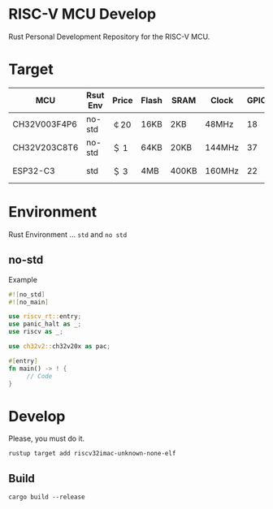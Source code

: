 # RISC-V MCU Develop
Rust Personal Development Repository for the RISC-V MCU.

# Target
| MCU           | Rsut Env | Price | Flash | SRAM | Clock  | GPIO | ADC        | UART | I2C | SPI |
| ------------- | ---------| ------|-------|------|--------|------|------------|------|-----|-----|
| CH32V003F4P6  | no-std   | ￠20  | 16KB  | 2KB  | 48MHz  | 18   | 10bit  8ch | 1ch  | 1ch | 1ch |
| CH32V203C8T6  | no-std   | ＄ 1  | 64KB  | 20KB | 144MHz | 37   | 12bit 20ch | 4ch  | 2ch | 2ch |
| ESP32-C3      | std      | ＄ 3  |  4MB  | 400KB| 160MHz | 22   | 12bit  6ch | 2ch  | 1ch | 2ch |

# Environment
Rust Environment ... `std` and `no std`

## no-std
Example

```rust
#![no_std]
#![no_main]

use riscv_rt::entry;
use panic_halt as _;
use riscv as _;

use ch32v2::ch32v20x as pac;

#[entry]
fn main() -> ! {
     // Code
}
```

# Develop
Please, you must do it.

```shell
rustup target add riscv32imac-unknown-none-elf
```
## Build

```shell
cargo build --release
```